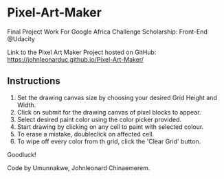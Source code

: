 # Pixel-Art-Maker
Final Project Work For Google Africa Challenge Scholarship: Front-End @Udacity

Link to the Pixel Art Maker Project hosted on GitHub: https://johnleonarduc.github.io/Pixel-Art-Maker/

## Instructions

1) Set the drawing canvas size by choosing your desired Grid Height and Width.
2) Click on submit for the drawing canvas of pixel blocks to appear.
3) Select desired paint color using the color picker provided.
4) Start drawing by clicking on any cell to paint with selected colour.
5) To erase a mistake, doubleclick on affected cell.
6) To wipe off every color from th grid, click the 'Clear Grid' button.

Goodluck!

Code by Umunnakwe, Johnleonard Chinaemerem.
